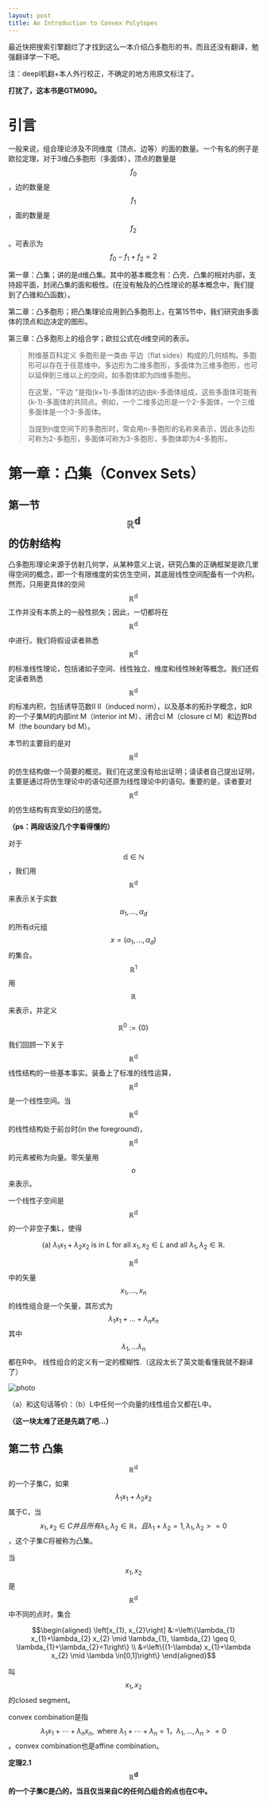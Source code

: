 ```yaml
---
layout: post
title: An Introduction to Convex Polytopes
---
```


<script src="https://polyfill.io/v3/polyfill.min.js?features=es6"></script>
<script id="MathJax-script" async src="https://cdn.jsdelivr.net/npm/mathjax@3/es5/tex-mml-chtml.js"></script>

最近快把搜索引擎翻烂了才找到这么一本介绍凸多胞形的书，而且还没有翻译，勉强翻译学一下吧。

注：deepl机翻+本人外行校正，不确定的地方用原文标注了。

**打扰了，这本书是GTM090。**

# 引言

 一般来说，组合理论涉及不同维度（顶点、边等）的面的数量。一个有名的例子是欧拉定理，对于3维凸多胞形（多面体），顶点的数量是$$f_0$$，边的数量是$$f_1$$，面的数量是$$f_2$$。可表示为$$f_0-f_1+f_2=2$$

第一章：凸集；讲的是d维凸集。其中的基本概念有：凸壳、凸集的相对内部，支持超平面，封闭凸集的面和极性。(在没有触及的凸性理论的基本概念中，我们提到了凸锥和凸函数）。

第二章：凸多胞形；把凸集理论应用到凸多胞形上，在第15节中，我们研究由多面体的顶点和边决定的图形。

第三章：凸多胞形上的组合学；欧拉公式在d维空间的表示。



> 附维基百科定义
> 多胞形是一类由 平边（flat sides）构成的几何结构。多胞形可以存在于任意维中。多边形为二维多胞形，多面体为三维多胞形，也可以延伸到三维以上的空间，如多胞体即为四维多胞形。
>
> 在这里，"平边 "是指(k+1)-多面体的边由k-多面体组成，这些多面体可能有(k-1)-多面体的共同点。例如，一个二维多边形是一个2-多面体，一个三维多面体是一个3-多面体。
>
> 当提到n度空间下的多胞形时，常会用n-多胞形的名称来表示，因此多边形可称为2-多胞形，多面体可称为3-多胞形，多胞体即为4-多胞形。



# 第一章：凸集（Convex Sets）

## 第一节 $$\mathbb{R}^\mathbb{d}$$的仿射结构

凸多胞形理论来源于仿射几何学，从某种意义上说，研究凸集的正确框架是欧几里得空间的概念，即一个有限维度的实仿生空间，其底层线性空间配备有一个内积。然而，只用更具体的空间$$\mathbb{R}^\mathbb{d}$$工作并没有本质上的一般性损失；因此，一切都将在$$\mathbb{R}^\mathbb{d}$$中进行。我们将假设读者熟悉$$\mathbb{R}^\mathbb{d}$$的标准线性理论，包括诸如子空间、线性独立、维度和线性映射等概念。我们还假定读者熟悉$$\mathbb{R}^\mathbb{d}$$的标准内积，包括诱导范数II II（induced norm），以及基本的拓扑学概念，如R的一个子集M的内部int M（interior int M）、闭合cl M（closure cl M）和边界bd M（the boundary bd M）。



本节的主要目的是对$$\mathbb{R}^\mathbb{d}$$的仿生结构做一个简要的概览。我们在这里没有给出证明；请读者自己提出证明，主要是通过将仿生理论中的语句还原为线性理论中的语句。重要的是，读者要对$$\mathbb{R}^\mathbb{d}$$的仿生结构有宾至如归的感觉。



**（ps：两段话没几个字看得懂的）**



对于$$\mathbb{d} \in \mathbb{N} $$，我们用$$\mathbb{R}^\mathbb{d}$$来表示关于实数$$\alpha_1,...,\alpha_d$$的所有d元组$$x=(\alpha_1,...,\alpha_d)$$的集合。$$\mathbb{R}^1$$用$$\mathbb{R}$$来表示，并定义

$$\mathbb{R}^0:=\{0\}$$

我们回顾一下关于$$\mathbb{R}^\mathbb{d}$$线性结构的一些基本事实。装备上了标准的线性运算，$$\mathbb{R}^\mathbb{d}$$是一个线性空间。当$$\mathbb{R}^\mathbb{d}$$的线性结构处于前台时(in the foreground)，$$\mathbb{R}^\mathbb{d}$$的元素被称为向量。零矢量用$$o$$来表示。



一个线性子空间是$$\mathbb{R}^\mathbb{d}$$的一个非空子集L，使得



$$\text { (a) } \lambda_{1} x_{1}+\lambda_{2} x_{2} \text { is in } L \text { for all } x_{1}, x_{2} \in L \text { and all } \lambda_{1}, \lambda_{2} \in \mathbb{R} \text {. }$$



$$\mathbb{R}^\mathbb{d}$$中的矢量$$x_1,...,x_n$$的线性组合是一个矢量，其形式为$$\lambda_1x_1+...+\lambda_nx_n$$其中$$\lambda_1,...\lambda_n$$都在R中。
线性组合的定义有一定的模糊性.（这段太长了英文能看懂我就不翻译了）



![photo]({{site.url}}/assets/img/cp1-1.png)



（a）和这句话等价：（b）L中任何一个向量的线性组合又都在L中。



**（这一块太难了还是先跳了吧...）**

## 第二节 凸集

$$\mathbb{R}^\mathbb{d}$$的一个子集C，如果$$\lambda_1x_1+\lambda_2x_2$$属于C，当$$x_1,x_2 \in C 并且所有\lambda_1,\lambda_2 \in \mathbb{R}，且\lambda_1+\lambda_2=1,\lambda_1,\lambda_2 >=0$$，这个子集C将被称为凸集。

当$$x_1,x_2$$是$$\mathbb{R}^\mathbb{d}$$中不同的点时，集合

$$\begin{aligned}
\left[x_{1}, x_{2}\right] &:=\left\{\lambda_{1} x_{1}+\lambda_{2} x_{2} \mid \lambda_{1}, \lambda_{2} \geq 0, \lambda_{1}+\lambda_{2}=1\right\} \\
&=\left\{(1-\lambda) x_{1}+\lambda x_{2} \mid \lambda \in[0,1]\right\}
\end{aligned}$$

叫$$x_1,x_2$$的closed segment。



convex combination是指$$\lambda_{1} x_{1}+\cdots+\lambda_{n} x_{n}, \text { where } \lambda_{1}+\cdots+\lambda_{n}=1，\lambda_1,...,\lambda_n>=0$$。convex combination也是affine combination。



**定理2.1 $$\mathbb{R}^\mathbb{d}$$的一个子集C是凸的，当且仅当来自C的任何凸组合的点也在C中。**

